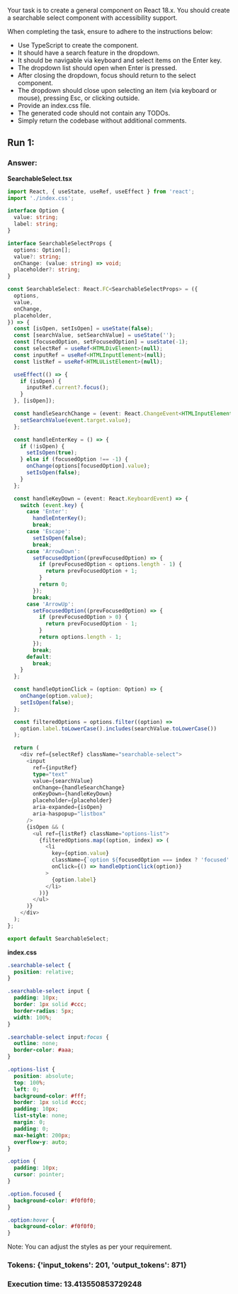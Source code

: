 Your task is to create a general component on React 18.x.
You should create a searchable select component with accessibility support.

When completing the task, ensure to adhere to the instructions below:
- Use TypeScript to create the component.
- It should have a search feature in the dropdown.
- It should be navigable via keyboard and select items on the Enter key.
- The dropdown list should open when Enter is pressed.
- After closing the dropdown, focus should return to the select component.
- The dropdown should close upon selecting an item (via keyboard or mouse), pressing Esc, or clicking outside.
- Provide an index.css file.
- The generated code should not contain any TODOs.
- Simply return the codebase without additional comments.

## Run 1:
### Answer:
**SearchableSelect.tsx**
```typescript
import React, { useState, useRef, useEffect } from 'react';
import './index.css';

interface Option {
  value: string;
  label: string;
}

interface SearchableSelectProps {
  options: Option[];
  value?: string;
  onChange: (value: string) => void;
  placeholder?: string;
}

const SearchableSelect: React.FC<SearchableSelectProps> = ({
  options,
  value,
  onChange,
  placeholder,
}) => {
  const [isOpen, setIsOpen] = useState(false);
  const [searchValue, setSearchValue] = useState('');
  const [focusedOption, setFocusedOption] = useState(-1);
  const selectRef = useRef<HTMLDivElement>(null);
  const inputRef = useRef<HTMLInputElement>(null);
  const listRef = useRef<HTMLUListElement>(null);

  useEffect(() => {
    if (isOpen) {
      inputRef.current?.focus();
    }
  }, [isOpen]);

  const handleSearchChange = (event: React.ChangeEvent<HTMLInputElement>) => {
    setSearchValue(event.target.value);
  };

  const handleEnterKey = () => {
    if (!isOpen) {
      setIsOpen(true);
    } else if (focusedOption !== -1) {
      onChange(options[focusedOption].value);
      setIsOpen(false);
    }
  };

  const handleKeyDown = (event: React.KeyboardEvent) => {
    switch (event.key) {
      case 'Enter':
        handleEnterKey();
        break;
      case 'Escape':
        setIsOpen(false);
        break;
      case 'ArrowDown':
        setFocusedOption((prevFocusedOption) => {
          if (prevFocusedOption < options.length - 1) {
            return prevFocusedOption + 1;
          }
          return 0;
        });
        break;
      case 'ArrowUp':
        setFocusedOption((prevFocusedOption) => {
          if (prevFocusedOption > 0) {
            return prevFocusedOption - 1;
          }
          return options.length - 1;
        });
        break;
      default:
        break;
    }
  };

  const handleOptionClick = (option: Option) => {
    onChange(option.value);
    setIsOpen(false);
  };

  const filteredOptions = options.filter((option) =>
    option.label.toLowerCase().includes(searchValue.toLowerCase())
  );

  return (
    <div ref={selectRef} className="searchable-select">
      <input
        ref={inputRef}
        type="text"
        value={searchValue}
        onChange={handleSearchChange}
        onKeyDown={handleKeyDown}
        placeholder={placeholder}
        aria-expanded={isOpen}
        aria-haspopup="listbox"
      />
      {isOpen && (
        <ul ref={listRef} className="options-list">
          {filteredOptions.map((option, index) => (
            <li
              key={option.value}
              className={`option ${focusedOption === index ? 'focused' : ''}`}
              onClick={() => handleOptionClick(option)}
            >
              {option.label}
            </li>
          ))}
        </ul>
      )}
    </div>
  );
};

export default SearchableSelect;
```

**index.css**
```css
.searchable-select {
  position: relative;
}

.searchable-select input {
  padding: 10px;
  border: 1px solid #ccc;
  border-radius: 5px;
  width: 100%;
}

.searchable-select input:focus {
  outline: none;
  border-color: #aaa;
}

.options-list {
  position: absolute;
  top: 100%;
  left: 0;
  background-color: #fff;
  border: 1px solid #ccc;
  padding: 10px;
  list-style: none;
  margin: 0;
  padding: 0;
  max-height: 200px;
  overflow-y: auto;
}

.option {
  padding: 10px;
  cursor: pointer;
}

.option.focused {
  background-color: #f0f0f0;
}

.option:hover {
  background-color: #f0f0f0;
}
```
Note: You can adjust the styles as per your requirement.

### Tokens: {'input_tokens': 201, 'output_tokens': 871}
### Execution time: 13.413550853729248

